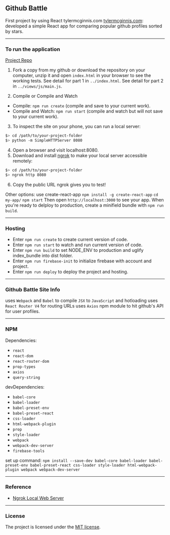 ## Github Battle

First project by using React tylermcginnis.com <a href="https://tylermcginnis.com/" target="_blank">tylermcginnis.com</a>:
<br>
developed a simple React app for comparing popular github profiles sorted by stars.

---

### To run the application

[Project Repo](https://github.com/markchen555/Github-Battle)

1. Fork a copy from my github or download the repository on your computer, unzip it and open `index.html` in your browser to see the working tests. See detail for part 1 in `../index.html`. See detail for part 2 in `../views/js/main.js`.

2. Compile or Compile and Watch
- Compile: `npm run create` (compile and save to your current work).
- Compile and Watch: `npm run start` (compile and watch but will not save to your current work).

3. To inspect the site on your phone, you can run a local server:

  ```bash
  $> cd /path/to/your-project-folder
  $> python -m SimpleHTTPServer 8080
  ```
4. Open a browser and visit localhost:8080.
5. Download and install [ngrok](https://ngrok.com/) to make your local server accessible remotely:

  ``` bash
  $> cd /path/to/your-project-folder
  $> ngrok http 8080
  ```
6. Copy the public URL ngrok gives you to test!

Other options:
use create-react-app
`npm install -g create-react-app`
`cd my-app/`
`npm start`
Then open `http://localhost:3000` to see your app.
When you're ready to delploy to production, create a minifield bundle with `npm run build`.

---

### Hosting

- Enter `npm run create` to create current version of code.
- Enter `npm run start` to watch and run current version of code.
- Enter `npm run build` to set NODE_ENV to production and uglify index_bundle into dist folder.
- Enter `npm run firebase-init` to initialize firebase with account and project.
- Enter `npm run deploy` to deploy the project and hosting.  

---

### Github Battle Site Info

uses `Webpack` and `Babel` to compile `JSX` to `JavaScript` and hotloading uses `React Router V4` for routing URLs uses `Axios` npm module to hit github's API for user profiles.


---

### NPM

Dependencies:
- `react`
- `react-dom`
- `react-router-dom`
- `prop-types`
- `axios`
- `query-string`

devDependencies:
- `babel-core`
- `babel-loader`
- `babel-preset-env`
- `babel-preset-react`
- `css-loader`
- `html-webpack-plugin`
- `prop`
- `style-loader`
- `webpack`
- `webpack-dev-server`
- `firebase-tools`

set up command: `npm install --save-dev babel-core babel-loader babel-preset-env babel-preset-react css-loader style-loader html-webpack-plugin webpack webpack-dev-server`


---

### Reference

- [Ngrok Local Web Server](https://ngrok.com/docs)

---

### License

The project is licensed under the [MIT license](license.txt).
